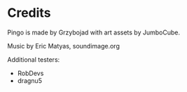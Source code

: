 # Credits

Pingo is made by Grzybojad with art assets by JumboCube.

Music by Eric Matyas, soundimage.org

Additional testers:
- RobDevs
- dragnu5